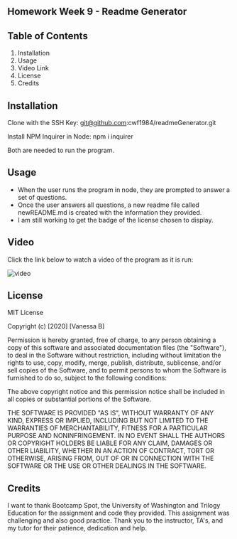 ## Homework Week 9 - Readme Generator

  ## Table of Contents

  1. Installation
  2. Usage 
  3. Video Link
  4. License
  5. Credits

  ## Installation 
  Clone with the SSH Key:
  git@github.com:cwf1984/readmeGenerator.git
  
  Install NPM Inquirer in Node:
  npm i inquirer

  Both are needed to run the program.

  ## Usage
  * When the user runs the program in node, they are prompted to answer a set of questions.
  * Once the user answers all questions, a new readme file called newREADME.md  is created with the information they provided. 
  * I am still working to get the badge of the license chosen to display.

  ## Video

  Click the link below to watch a video of the program as it is run:
  
  ![video](https://drive.google.com/file/d/15Yl1x2vyL6edmjCO6MMKfc5JZuLGPHYu/view)

  ## License

  MIT License

  Copyright (c) [2020] [Vanessa B]

  Permission is hereby granted, free of charge, to any person obtaining a copy
  of this software and associated documentation files (the "Software"), to deal
  in the Software without restriction, including without limitation the rights
  to use, copy, modify, merge, publish, distribute, sublicense, and/or sell
  copies of the Software, and to permit persons to whom the Software is
  furnished to do so, subject to the following conditions:

  The above copyright notice and this permission notice shall be included in all
  copies or substantial portions of the Software.

  THE SOFTWARE IS PROVIDED "AS IS", WITHOUT WARRANTY OF ANY KIND, EXPRESS OR
  IMPLIED, INCLUDING BUT NOT LIMITED TO THE WARRANTIES OF MERCHANTABILITY,
  FITNESS FOR A PARTICULAR PURPOSE AND NONINFRINGEMENT. IN NO EVENT SHALL THE
  AUTHORS OR COPYRIGHT HOLDERS BE LIABLE FOR ANY CLAIM, DAMAGES OR OTHER
  LIABILITY, WHETHER IN AN ACTION OF CONTRACT, TORT OR OTHERWISE, ARISING FROM,
  OUT OF OR IN CONNECTION WITH THE SOFTWARE OR THE USE OR OTHER DEALINGS IN THE
  SOFTWARE.


  ## Credits

  I want to thank Bootcamp Spot, the University of Washington and Trilogy Education for the assignment and code they provided. This assignment was challenging and also good practice. Thank you to the instructor, TA's, and my tutor for their patience, dedication and help. 



